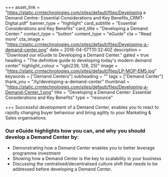 +++
asset_link = "https://static.crmtechnologies.com/sites/default/files/Developing a Demand Centre-  Essential Considerations and Key Benefits_CRMT-Digital.pdf"
banner_type = "highlight"
card_subtitle = "Essential Considerations and Key Benefits"
card_title = "Developing a Demand Center:"
contact_type = "button"
content_type = "eGuide"
cta = "Read more"
cta_image = "https://static.crmtechnologies.com/sites/default/files/Developing-a-demand-center.png"
date = 2016-04-07T10:32:40Z
description = "Download our eGuide to Developing a Demand Center."
gated = true
heading = "The definitive guide to developing today's modern demand center"
highlight_colour = "rgb(239, 126, 25)"
image = "https://static.crmtechnologies.com/sites/default/files/LP-MOP-EM5.jpg"
keywords = ["Demand Centers"]
subheading = ""
tags = ["Demand Center"]
thank_you = "/ty/developing-a-demand-center"
thumbnail = "https://static.crmtechnologies.com/sites/default/files/Developing-a-Demand-Center_1.png"
title = "Developing a Demand Center: Essential Considerations and Key Benefits"
type = "resource"

+++
Successful development of a Demand Center, enables you to react to rapidly changing buyer behaviour and bring agility to your Marketing & Sales organisations.

### Our eGuide highlights how you can, and why you should develop a Demand Center by: 

* Demonstrating how a Demand Center enables you to better leverage programme investment 
* Showing how a Demand Center is the key to scalability in your business
* Discussing the centralised/decentralised culture shift that needs to be addressed before developing a Demand Center.